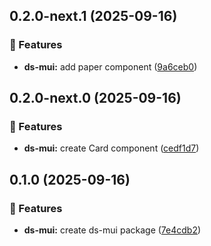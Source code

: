 ## 0.2.0-next.1 (2025-09-16)

### 🚀 Features

- **ds-mui:** add paper component ([9a6ceb0](https://github.com/luispmoraisc/siul.core/commit/9a6ceb0))

## 0.2.0-next.0 (2025-09-16)

### 🚀 Features

- **ds-mui:** create Card component ([cedf1d7](https://github.com/luispmoraisc/siul.core/commit/cedf1d7))

## 0.1.0 (2025-09-16)

### 🚀 Features

- **ds-mui:** create ds-mui package ([7e4cdb2](https://github.com/luispmoraisc/siul.core/commit/7e4cdb2))